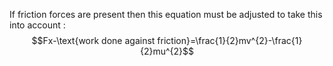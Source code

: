 If friction forces are present then this equation must be adjusted to take this into account :$$Fx-\text{work done against friction}=\frac{1}{2}mv^{2}-\frac{1}{2}mu^{2}$$